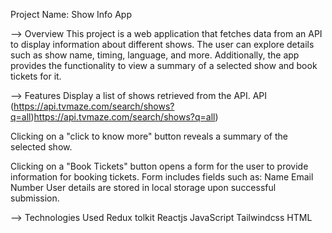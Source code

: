 
Project Name: Show Info App

--> Overview
This project is a web application that fetches data from an API to display information about different shows. The user can explore details such as show name, timing, language, and more. Additionally, the app provides the functionality to view a summary of a selected show and book tickets for it.

--> Features
Display a list of shows retrieved from the API.
API (https://api.tvmaze.com/search/shows?q=all)https://api.tvmaze.com/search/shows?q=all)

Clicking on a "click to know more" button reveals a summary of the selected show.

Clicking on a "Book Tickets" button opens a form for the user to provide information for booking tickets.
Form includes fields such as:
Name
Email
Number
User details are stored in local storage upon successful submission.

--> Technologies Used
Redux tolkit
Reactjs
JavaScript
Tailwindcss
HTML

